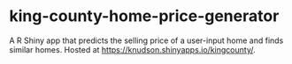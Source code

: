 # king-county-home-price-generator
A R Shiny app that predicts the selling price of a user-input home and finds similar homes. Hosted at https://knudson.shinyapps.io/kingcounty/.
